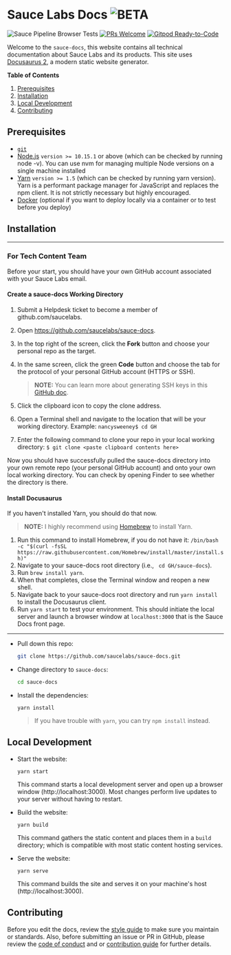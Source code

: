 # Sauce Labs Docs ![BETA](https://img.shields.io/badge/beta!-blue?style=for-the-badge)

<!-- [START badges] -->
![Sauce Pipeline Browser Tests](https://github.com/saucelabs/sauce-docs/workflows/Sauce%20Pipeline%20Browser%20Tests/badge.svg)
[![PRs Welcome](https://img.shields.io/badge/PRs-welcome-brightgreen.svg)](CONTRIBUTING.MD) <a href="https://gitpod.io/#https://github.com/saucelabs/sauce-docs"><img src="https://img.shields.io/badge/Gitpod-Ready--to--Code-blue?logo=gitpod" alt="Gitpod Ready-to-Code"/></a>
<!-- [END badges] -->

Welcome to the `sauce-docs`, this website contains all technical documentation about Sauce Labs and its products. This site uses [Docusaurus 2](https://v2.docusaurus.io/), a modern static website generator.

__Table of Contents__

1. [Prerequisites](#prerequisites)
2. [Installation](#installation)
3. [Local Development](#local-development)
4. [Contributing](#contributing)

## Prerequisites

* [`git`](https://git-scm.com/downloads)
* [Node.js](https://nodejs.org/en/download/) `version >= 10.15.1` or above (which can be checked by running node -v). You can use nvm for managing multiple Node versions on a single machine installed
* [Yarn](https://yarnpkg.com/en/) `version >= 1.5` (which can be checked by running yarn version). Yarn is a performant package manager for JavaScript and replaces the npm client. It is not strictly necessary but highly encouraged.
* [Docker](https://docs.docker.com/get-docker/) (optional if you want to deploy locally via a container or to test before you deploy)

## Installation

***

### For Tech Content Team

Before your start, you should have your own GitHub account associated with your Sauce Labs email.

#### Create a sauce-docs Working Directory

1. Submit a Helpdesk ticket to become a member of github.com/saucelabs.
1. Open https://github.com/saucelabs/sauce-docs.
1. In the top right of the screen, click the **Fork** button and choose your personal repo as the target.
1. In the same screen, click the green **Code** button and choose the tab for the protocol of your personal GitHub account (HTTPS or SSH).
    > **NOTE:** You can learn more about generating SSH keys in this [GitHub doc](https://docs.github.com/en/free-pro-team@latest/github/authenticating-to-github/connecting-to-github-with-ssh).

1. Click the clipboard icon to copy the clone address.
1. Open a Terminal shell and navigate to the location that will be your working directory.
    Example: `nancysweeney$ cd GH`
1. Enter the following command to clone your repo in your local working directory:
    `$ git clone <paste clipboard contents here>`

Now you should have successfully pulled the sauce-docs directory into your own remote repo (your personal GitHub account) and onto your own local working directory. You can check by opening Finder to see whether the directory is there.

#### Install Docusaurus

If you haven't installed Yarn, you should do that now.

> **NOTE:** I highly recommend using [Homebrew](https://brew.sh/) to install Yarn.

1. Run this command to install Homebrew, if you do not have it: `/bin/bash -c "$(curl -fsSL https://raw.githubusercontent.com/Homebrew/install/master/install.sh)"`
1. Navigate to your sauce-docs root directory (i.e., ` cd GH/sauce-docs`).
1. Run `brew install yarn`.
1. When that completes, close the Terminal window and reopen a new shell.
1. Navigate back to your sauce-docs root directory and run `yarn install` to install the Docusaurus client.
1. Run `yarn start` to test your environment. This should initiate the local server and launch a browser window at `localhost:3000` that is the Sauce Docs front page.

***

* Pull down this repo:

	```bash
	git clone https://github.com/saucelabs/sauce-docs.git
	```

* Change directory to `sauce-docs`:

    ```bash
    cd sauce-docs
    ```

* Install the dependencies:

	```
	yarn install
	```

    > If you have trouble with `yarn`, you can try `npm install` instead.

## Local Development

* Start the website:

	```
	yarn start
	```

	This command starts a local development server and open up a browser window (http://localhost:3000). Most changes perform live updates to your server without having to restart.

* Build the website:

	```
	yarn build
	```

	This command gathers the static content and places them in a `build` directory; which is compatible with most static content hosting services.

* Serve the website:

	```
	yarn serve
	```

	This command builds the site and serves it on your machine's host (http://localhost:3000).


## Contributing

Before you edit the docs, review the [style guide](docs/contributing/style-guide/mkdwn-styles.md) to make sure you maintain or standards. Also, before submitting an issue or PR in GitHub, please review the [code of conduct](docs/contributing/code-of-conduct.md) and or [contribution guide](CONTRIBUTING.MD) for further details.
